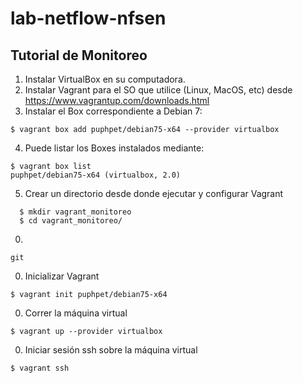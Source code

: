 # lab-netflow-nfsen
Tutorial de Monitoreo
---------------------

1. Instalar VirtualBox en su computadora.
2. Instalar Vagrant para el SO que utilice (Linux, MacOS, etc) desde https://www.vagrantup.com/downloads.html
3. Instalar el Box correspondiente a Debian 7:
```
$ vagrant box add puphpet/debian75-x64 --provider virtualbox
```
4. Puede listar los Boxes instalados mediante:
```
$ vagrant box list
puphpet/debian75-x64 (virtualbox, 2.0)
````
5. Crear un directorio desde donde ejecutar y configurar Vagrant 
```
  $ mkdir vagrant_monitoreo
  $ cd vagrant_monitoreo/
```
0. 
```
git
```
0. Inicializar Vagrant
```
$ vagrant init puphpet/debian75-x64
```
0. Correr la máquina virtual
```
$ vagrant up --provider virtualbox
```
0. Iniciar sesión ssh sobre la máquina virtual
```
$ vagrant ssh
```

